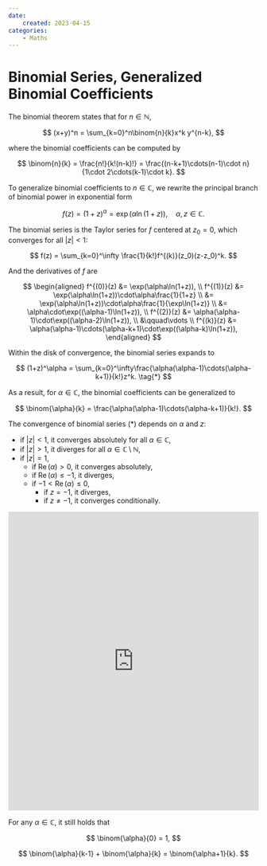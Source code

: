 ```yaml
---
date:
    created: 2023-04-15
categories:
    - Maths
---
```



# Binomial Series, Generalized Binomial Coefficients

The binomial theorem states that for $n\in \mathbb{N}$,

$$
(x+y)^n = \sum_{k=0}^n\binom{n}{k}x^k y^{n-k},
$$

<!-- more -->

where the binomial coefficients can be computed by

$$
\binom{n}{k} = \frac{n!}{k!(n-k)!} = \frac{(n-k+1)\cdots(n-1)\cdot n}{1\cdot 2\cdots(k-1)\cdot k}.
$$

To generalize binomial coefficients to $n \in \mathbb{C}$, we rewrite the principal branch of binomial power in exponential form

$$
f(z) = (1+z)^\alpha = \exp(\alpha\ln(1+z)), \quad \alpha, z \in \mathbb{C}.
$$

The binomial series is the Taylor series for $f$ centered at $z_0 = 0$, which converges for all $|z| < 1$:

$$
f(z) = \sum_{k=0}^\infty \frac{1}{k!}f^{(k)}(z_0)(z-z_0)^k.
$$

And the derivatives of $f$ are

$$
\begin{aligned}
f^{(0)}(z) &= \exp(\alpha\ln(1+z)), \\
f^{(1)}(z) &= \exp(\alpha\ln(1+z))\cdot\alpha\frac{1}{1+z} \\
&= \exp(\alpha\ln(1+z))\cdot\alpha\frac{1}{\exp\ln(1+z)}  \\
&= \alpha\cdot\exp((\alpha-1)\ln(1+z)), \\
f^{(2)}(z) &= \alpha(\alpha-1)\cdot\exp((\alpha-2)\ln(1+z)), \\
&\qquad\vdots \\
f^{(k)}(z) &= \alpha(\alpha-1)\cdots(\alpha-k+1)\cdot\exp((\alpha-k)\ln(1+z)),
\end{aligned}
$$

Within the disk of convergence, the binomial series expands to

$$
(1+z)^\alpha = \sum_{k=0}^\infty\frac{\alpha(\alpha-1)\cdots(\alpha-k+1)}{k!}z^k. \tag{*}
$$

As a result, for $\alpha \in \mathbb{C}$, the binomial coefficients can be generalized to

$$
\binom{\alpha}{k} = \frac{\alpha(\alpha-1)\cdots(\alpha-k+1)}{k!}.
$$

The convergence of binomial series $\text{(*)}$ depends on $\alpha$ and $z$:

* if $|z| < 1$, it converges absolutely for all $\alpha \in \mathbb{C}$,
* if $|z| > 1$, it diverges for all $\alpha \in \mathbb{C} \setminus\mathbb{N}$,
* if $|z| = 1$,
    * if $\operatorname{Re}(\alpha) > 0$, it converges absolutely,
    * if $\operatorname{Re}(\alpha) \le -1$, it diverges,
    * if $-1 < \operatorname{Re}(\alpha) \le 0$,
        * if $z = -1$, it diverges,
        * if $z \neq -1$, it converges conditionally.

<iframe src="https://www.desmos.com/calculator/m5t4nlarnz?embed" width="100%" height="600" frameborder=0></iframe>

For any $\alpha \in \mathbb{C}$, it still holds that

$$
\binom{\alpha}{0} = 1,
$$

$$
\binom{\alpha}{k-1} + \binom{\alpha}{k} = \binom{\alpha+1}{k}.
$$
